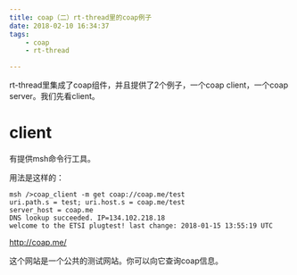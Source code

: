 ```yaml
---
title: coap（二）rt-thread里的coap例子
date: 2018-02-10 16:34:37
tags:
	- coap
	- rt-thread

---
```




rt-thread里集成了coap组件，并且提供了2个例子，一个coap client，一个coap server。我们先看client。

# client

有提供msh命令行工具。

用法是这样的：

```
msh />coap_client -m get coap://coap.me/test
uri.path.s = test; uri.host.s = coap.me/test 
server_host = coap.me
DNS lookup succeeded. IP=134.102.218.18
welcome to the ETSI plugtest! last change: 2018-01-15 13:55:19 UTC
```

http://coap.me/

这个网站是一个公共的测试网站。你可以向它查询coap信息。





